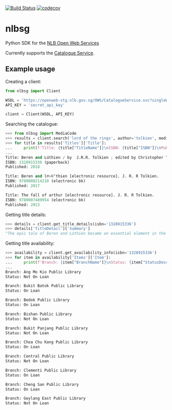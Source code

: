 [![Build Status](https://travis-ci.com/yi-jiayu/nlbsg.svg?branch=master)](https://travis-ci.com/yi-jiayu/nlbsg)
[![codecov](https://codecov.io/gh/yi-jiayu/nlbsg/branch/master/graph/badge.svg)](https://codecov.io/gh/yi-jiayu/nlbsg)

# nlbsg
Python SDK for the [NLB Open Web Services](http://www.nlb.gov.sg/labs/technical-documentation/)

Currently supports the [Catalogue Service](http://www.nlb.gov.sg/labs/technical-documentation/#catalogue-service).

## Example usage

Creating a client:

```python
from nlbsg import Client

WSDL = 'https://openweb-stg.nlb.gov.sg/OWS/CatalogueService.svc?singleWsdl'
API_KEY = 'secret_api_key'

client = Client(WSDL, API_KEY)
```

Searching the catalogue:

```python
>>> from nlbsg import MediaCode
>>> results = client.search('lord of the rings', author='tolkien', media_code=MediaCode.BOOKS, limit=3)
>>> for title in results['Titles']['Title']:
...     print(f'Title: {title["TitleName"]}\nISBN: {title["ISBN"]}\nPublished: {title["PublishYear"]}\n')
...
Title: Beren and Lúthien / by  J.R.R. Tolkien ; edited by Christopher Tolkien ; with illustrations by  Alan Lee.
ISBN: 1328915336 (paperback)
Published: 2018

Title: Beren and l℗♭©ʻthien [electronic resource]. J. R. R Tolkien.
ISBN: 9780008214210 (electronic bk)
Published: 2017

Title: The fall of arthur [electronic resource]. J. R. R Tolkien.
ISBN: 9780007489954 (electronic bk)
Published: 2013
```

Getting title details:

```python
>>> details = client.get_title_details(isbn='1328915336')
>>> details['TitleDetail']['Summary']
"The epic tale of Beren and Lúthien became an essential element in the evolution of The Silmarillion, the myths and legends of J.R.R. Tolkien's First Age of the World. Always key to the story is the fate that shadowed their love: Beren was a mortal man, Lúthien an immortal Elf. Her father, a great Elvish lord, imposed on Beren an impossible task before he might wed Lúthien: to rob the greatest of all evil beings, Melkor, of a Silmaril.Painstakingly restored from Tolkien's manuscripts and presented for the first time as a continuous and standalone story, Beren and Lúthien reunites fans of The Hobbit and The Lord of the Rings with Elves and Men, along with the rich landscape and creatures unique to Tolkien's Middle-earth. Christopher Tolkien tells the story in his father's own words by giving its original form as well as prose and verse passages from later texts that illustrate the narrative as it changed. -- from back cover."
```

Getting title availability:

```python
>>> availability = client.get_availability_info(isbn='1328915336')
>>> for item in availability['Items']['Item']:
...     print(f'Branch: {item["BranchName"]}\nStatus: {item["StatusDesc"]}\n')
...
Branch: Ang Mo Kio Public Library
Status: Not On Loan

Branch: Bukit Batok Public Library
Status: On Loan

Branch: Bedok Public Library
Status: On Loan

Branch: Bishan Public Library
Status: Not On Loan

Branch: Bukit Panjang Public Library
Status: Not On Loan

Branch: Choa Chu Kang Public Library
Status: On Loan

Branch: Central Public Library
Status: Not On Loan

Branch: Clementi Public Library
Status: On Loan

Branch: Cheng San Public Library
Status: On Loan

Branch: Geylang East Public Library
Status: Not On Loan
```
